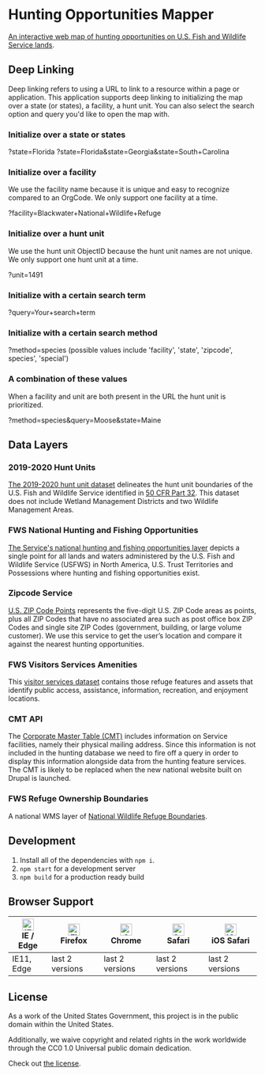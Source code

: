 # Hunting Opportunities Mapper

[An interactive web map of hunting opportunities on U.S. Fish and Wildlife Service lands](https://www.fws.gov/refuges/hunting/map).

## Deep Linking

Deep linking refers to using a URL to link to a resource within a page or application. This application supports deep linking to initializing the map over a state (or states), a facility, a hunt unit. You can also select the search option and query you'd like to open the map with.

### Initialize over a state or states

<application-url>?state=Florida
<application-url>?state=Florida&state=Georgia&state=South+Carolina

### Initialize over a facility

We use the facility name because it is unique and easy to recognize compared to an OrgCode. We only support one facility at a time.

<application-url>?facility=Blackwater+National+Wildlife+Refuge

### Initialize over a hunt unit

We use the hunt unit ObjectID because the hunt unit names are not unique. We only support one hunt unit at a time.

<application-url>?unit=1491

### Initialize with a certain search term

<application-url>?query=Your+search+term

### Initialize with a certain search method

<application-url>?method=species (possible values include 'facility', 'state', 'zipcode', species', 'special')

### A combination of these values

When a facility and unit are both present in the URL the hunt unit is prioritized.

<application-url>?method=species&query=Moose&state=Maine

## Data Layers

### 2019-2020 Hunt Units

[The 2019-2020 hunt unit dataset](https://fws.maps.arcgis.com/home/item.html?id=f59cbff6b219440a93f045ee583263dd) delineates the hunt unit boundaries of the U.S. Fish and Wildlife Service identified in [50 CFR Part 32](https://www.ecfr.gov/cgi-bin/text-idx?SID=113703f759b8c62678f92666efe3bf5a&node=pt50.9.32&rgn=div5).  This dataset does not include Wetland Management Districts and two Wildlife Management Areas.

### FWS National Hunting and Fishing Opportunities

[The Service's national hunting and fishing opportunities layer](https://fws.maps.arcgis.com/home/item.html?id=3cd79202923141aca12ec8025f001aaf) depicts a single point for all lands and waters administered by the U.S. Fish and Wildlife Service (USFWS) in North America, U.S. Trust Territories and Possessions where hunting and fishing opportunities exist.

### Zipcode Service

[U.S. ZIP Code Points](https://www.arcgis.com/home/item.html?id=dc123f738bf846779c49db6472f82a4b) represents the five-digit U.S. ZIP Code areas as points, plus all ZIP Codes that have no associated area such as post office box ZIP Codes and single site ZIP Codes (government, building, or large volume customer). We use this service to get the user’s location and compare it against the nearest hunting opportunities.

### FWS Visitors Services Amenities

This [visitor services dataset](https://services.arcgis.com/QVENGdaPbd4LUkLV/arcgis/rest/services/FWS_National_Visitor_Service_Amenities_View/FeatureServer/0) contains those refuge features and assets that identify public access, assistance, information, recreation, and enjoyment locations.

### CMT API

The [Corporate Master Table (CMT)](https://intranet.fws.gov/cmt/HelpFiles/14_getOrgsGeo.htm) includes information on Service facilities, namely their physical mailing address. Since this information is not included in the hunting database we need to fire off a query in order to display this information alongside data from the hunting feature services. The CMT is likely to be replaced when the new national website built on Drupal is launched.

### FWS Refuge Ownership Boundaries

A national WMS layer of [National Wildlife Refuge Boundaries](https://gis.fws.gov/arcgis/rest/services/FWS_Refuge_Boundaries/MapServer/3).

## Development

1. Install all of the dependencies with `npm i`.
2. `npm start` for a development server
3. `npm build` for a production ready build

## Browser Support

| [<img src="https://raw.githubusercontent.com/alrra/browser-logos/master/src/edge/edge_48x48.png" alt="IE / Edge" width="24px" height="24px" />](http://godban.github.io/browsers-support-badges/)<br/>IE / Edge | [<img src="https://raw.githubusercontent.com/alrra/browser-logos/master/src/firefox/firefox_48x48.png" alt="Firefox" width="24px" height="24px" />](http://godban.github.io/browsers-support-badges/)<br/>Firefox | [<img src="https://raw.githubusercontent.com/alrra/browser-logos/master/src/chrome/chrome_48x48.png" alt="Chrome" width="24px" height="24px" />](http://godban.github.io/browsers-support-badges/)<br/>Chrome | [<img src="https://raw.githubusercontent.com/alrra/browser-logos/master/src/safari/safari_48x48.png" alt="Safari" width="24px" height="24px" />](http://godban.github.io/browsers-support-badges/)<br/>Safari | [<img src="https://raw.githubusercontent.com/alrra/browser-logos/master/src/safari-ios/safari-ios_48x48.png" alt="iOS Safari" width="24px" height="24px" />](http://godban.github.io/browsers-support-badges/)<br/>iOS Safari |
| --------- | --------- | --------- | --------- | --------- |
| IE11, Edge| last 2 versions| last 2 versions| last 2 versions| last 2 versions

## License

As a work of the United States Government, this project is in the public domain within the United States.

Additionally, we waive copyright and related rights in the work worldwide through the CC0 1.0 Universal public domain dedication.

Check out [the license](https://github.com/USFWS/hunting-opportunities/blob/master/LICENSE.md).
